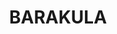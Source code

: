 ---
lastmod: '2025-04-06T06:05:21+00:00'
latitude: -26.33662328
layout: suburb
longitude: 150.6022055
postcode: '4413'
state: QLD
title: BARAKULA
url: /qld/barakula/
---